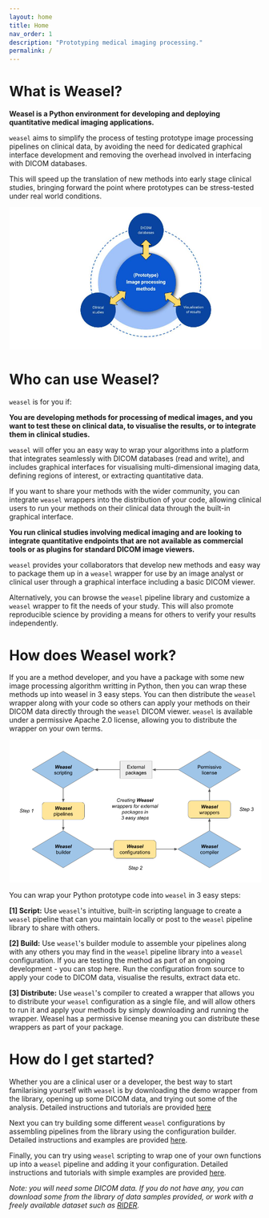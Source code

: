 ```yaml
---
layout: home
title: Home
nav_order: 1
description: "Prototyping medical imaging processing."
permalink: /
---
```

# What is Weasel?

**Weasel is a Python environment for developing and deploying quantitative medical imaging applications.** 

`weasel` aims to simplify the process of testing prototype image processing pipelines on clinical data, by avoiding the need for dedicated graphical interface development and removing the overhead involved in interfacing with DICOM databases. 

This will speed up the translation of new methods into early stage clinical studies, bringing forward the point where prototypes can be stress-tested under real world conditions. 

![](/media/Challenge.jpg)

# Who can use Weasel?

`weasel` is for you if:

**You are developing methods for processing of medical images, and you want to test these on clinical data, to visualise the results, or to integrate them in clinical studies.**

`weasel` will offer you an easy way to wrap your algorithms into a platform that integrates seamlessly with DICOM databases (read and write), and includes graphical interfaces for visualising multi-dimensional imaging data, defining regions of interest, or extracting quantitative data. 

If you want to share your methods with the wider community, you can integrate `weasel` wrappers into the distribution of your code, allowing clinical users to run your methods on their clinical data through the built-in graphical interface. 

**You run clinical studies involving medical imaging and are looking to integrate quantitative endpoints that are not available as commercial tools or as plugins for standard DICOM image viewers.**

`weasel` provides your collaborators that develop new methods and easy way to package them up in a `weasel` wrapper for use by an image analyst or clinical user through a graphical interface including a basic DICOM viewer. 

Alternatively, you can browse the `weasel` pipeline library and customize a `weasel` wrapper to fit the needs of your study. This will also promote reproducible science by providing a means for others to verify your results independently.

# How does Weasel work?

If you are a method developer, and you have a package with some new image processing algorithm writting in Python, then you can wrap these methods up into weasel in 3 easy steps. You can then distribute the `weasel` wrapper along with your code so others can apply your methods on their DICOM data directly through the `weasel` DICOM viewer. `weasel` is available under a permissive Apache 2.0 license, allowing you to distribute the wrapper on your own terms.

![](/media/Approach.png)

You can wrap your Python prototype code into `weasel` in 3 easy steps:

**[1] Script:** Use `weasel`'s intuitive, built-in scripting language to create a `weasel` pipeline that can you maintain locally or post to the `weasel` pipeline library to share with others.

**[2] Build:** Use `weasel`'s builder module to assemble your pipelines along with any others you may find in the `weasel` pipeline library into a `weasel` configuration. If you are testing the method as part of an ongoing development - you can stop here. Run the configuration from source to apply your code to DICOM data, visualise the results, extract data etc.

**[3] Distribute:** Use `weasel`'s compiler to created a wrapper that allows you to distribute your `weasel` configuration as a single file, and will allow others to run it and apply your methods by simply downloading and running the wrapper. Weasel has a permissive license meaning you can distribute these wrappers as part of your package.

# How do I get started?

Whether you are a clinical user or a developer, the best way to start familarising yourself with `weasel` is by downloading the demo wrapper from the library, opening up some DICOM data, and trying out some of the analysis. Detailed instructions and tutorials are provided [here](https://qib-sheffield.github.io/weasel.github.io/wrappers.html)

Next you can try building some different `weasel` configurations by assembling pipelines from the library using the configuration builder. Detailed instructions and examples are provided [here](https://qib-sheffield.github.io/weasel.github.io/configurations.html).

Finally, you can try using `weasel` scripting to wrap one of your own functions up into a `weasel` pipeline and adding it your configuration. Detailed instructions and tutorials with simple examples are provided [here](https://qib-sheffield.github.io/weasel.github.io/pipelines.html).

_Note: you will need some DICOM data. If you do not have any, you can download some from the library of data samples provided, or work with a freely available dataset such as [RIDER](https://wiki.cancerimagingarchive.net/display/Public/RIDER+Collections)._
